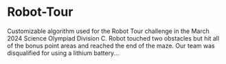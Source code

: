 # Robot-Tour
Customizable algorithm used for the Robot Tour challenge in the March 2024 Science Olympiad Division C. Robot touched two obstacles but hit all of the bonus point areas and reached the end of the maze. Our team was disqualified for using a lithium battery...
